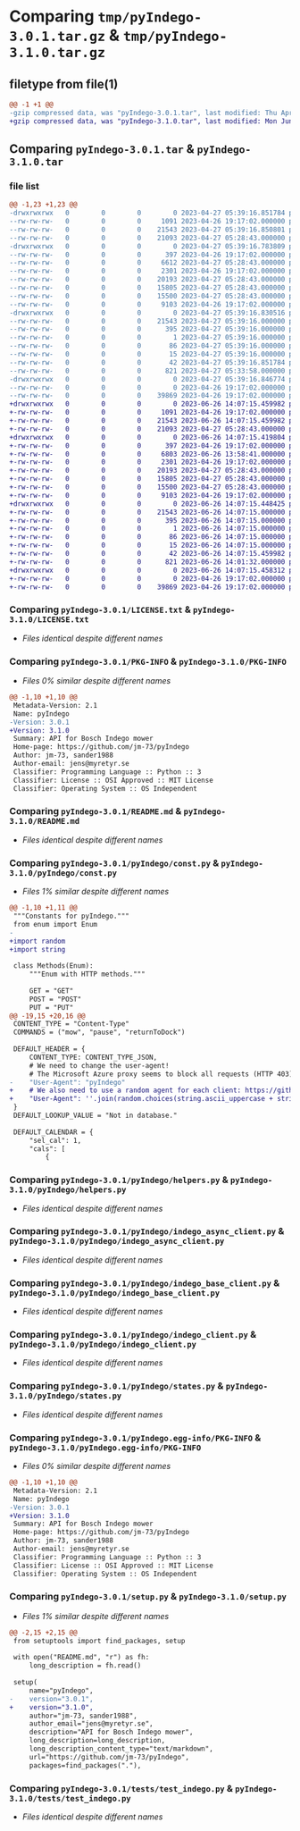 # Comparing `tmp/pyIndego-3.0.1.tar.gz` & `tmp/pyIndego-3.1.0.tar.gz`

## filetype from file(1)

```diff
@@ -1 +1 @@
-gzip compressed data, was "pyIndego-3.0.1.tar", last modified: Thu Apr 27 05:39:16 2023, max compression
+gzip compressed data, was "pyIndego-3.1.0.tar", last modified: Mon Jun 26 14:07:15 2023, max compression
```

## Comparing `pyIndego-3.0.1.tar` & `pyIndego-3.1.0.tar`

### file list

```diff
@@ -1,23 +1,23 @@
-drwxrwxrwx   0        0        0        0 2023-04-27 05:39:16.851784 pyIndego-3.0.1/
--rw-rw-rw-   0        0        0     1091 2023-04-26 19:17:02.000000 pyIndego-3.0.1/LICENSE.txt
--rw-rw-rw-   0        0        0    21543 2023-04-27 05:39:16.850801 pyIndego-3.0.1/PKG-INFO
--rw-rw-rw-   0        0        0    21093 2023-04-27 05:28:43.000000 pyIndego-3.0.1/README.md
-drwxrwxrwx   0        0        0        0 2023-04-27 05:39:16.783809 pyIndego-3.0.1/pyIndego/
--rw-rw-rw-   0        0        0      397 2023-04-26 19:17:02.000000 pyIndego-3.0.1/pyIndego/__init__.py
--rw-rw-rw-   0        0        0     6612 2023-04-27 05:28:43.000000 pyIndego-3.0.1/pyIndego/const.py
--rw-rw-rw-   0        0        0     2301 2023-04-26 19:17:02.000000 pyIndego-3.0.1/pyIndego/helpers.py
--rw-rw-rw-   0        0        0    20193 2023-04-27 05:28:43.000000 pyIndego-3.0.1/pyIndego/indego_async_client.py
--rw-rw-rw-   0        0        0    15805 2023-04-27 05:28:43.000000 pyIndego-3.0.1/pyIndego/indego_base_client.py
--rw-rw-rw-   0        0        0    15500 2023-04-27 05:28:43.000000 pyIndego-3.0.1/pyIndego/indego_client.py
--rw-rw-rw-   0        0        0     9103 2023-04-26 19:17:02.000000 pyIndego-3.0.1/pyIndego/states.py
-drwxrwxrwx   0        0        0        0 2023-04-27 05:39:16.830516 pyIndego-3.0.1/pyIndego.egg-info/
--rw-rw-rw-   0        0        0    21543 2023-04-27 05:39:16.000000 pyIndego-3.0.1/pyIndego.egg-info/PKG-INFO
--rw-rw-rw-   0        0        0      395 2023-04-27 05:39:16.000000 pyIndego-3.0.1/pyIndego.egg-info/SOURCES.txt
--rw-rw-rw-   0        0        0        1 2023-04-27 05:39:16.000000 pyIndego-3.0.1/pyIndego.egg-info/dependency_links.txt
--rw-rw-rw-   0        0        0       86 2023-04-27 05:39:16.000000 pyIndego-3.0.1/pyIndego.egg-info/requires.txt
--rw-rw-rw-   0        0        0       15 2023-04-27 05:39:16.000000 pyIndego-3.0.1/pyIndego.egg-info/top_level.txt
--rw-rw-rw-   0        0        0       42 2023-04-27 05:39:16.851784 pyIndego-3.0.1/setup.cfg
--rw-rw-rw-   0        0        0      821 2023-04-27 05:33:58.000000 pyIndego-3.0.1/setup.py
-drwxrwxrwx   0        0        0        0 2023-04-27 05:39:16.846774 pyIndego-3.0.1/tests/
--rw-rw-rw-   0        0        0        0 2023-04-26 19:17:02.000000 pyIndego-3.0.1/tests/__init__.py
--rw-rw-rw-   0        0        0    39869 2023-04-26 19:17:02.000000 pyIndego-3.0.1/tests/test_indego.py
+drwxrwxrwx   0        0        0        0 2023-06-26 14:07:15.459982 pyIndego-3.1.0/
+-rw-rw-rw-   0        0        0     1091 2023-04-26 19:17:02.000000 pyIndego-3.1.0/LICENSE.txt
+-rw-rw-rw-   0        0        0    21543 2023-06-26 14:07:15.459982 pyIndego-3.1.0/PKG-INFO
+-rw-rw-rw-   0        0        0    21093 2023-04-27 05:28:43.000000 pyIndego-3.1.0/README.md
+drwxrwxrwx   0        0        0        0 2023-06-26 14:07:15.419804 pyIndego-3.1.0/pyIndego/
+-rw-rw-rw-   0        0        0      397 2023-04-26 19:17:02.000000 pyIndego-3.1.0/pyIndego/__init__.py
+-rw-rw-rw-   0        0        0     6803 2023-06-26 13:58:41.000000 pyIndego-3.1.0/pyIndego/const.py
+-rw-rw-rw-   0        0        0     2301 2023-04-26 19:17:02.000000 pyIndego-3.1.0/pyIndego/helpers.py
+-rw-rw-rw-   0        0        0    20193 2023-04-27 05:28:43.000000 pyIndego-3.1.0/pyIndego/indego_async_client.py
+-rw-rw-rw-   0        0        0    15805 2023-04-27 05:28:43.000000 pyIndego-3.1.0/pyIndego/indego_base_client.py
+-rw-rw-rw-   0        0        0    15500 2023-04-27 05:28:43.000000 pyIndego-3.1.0/pyIndego/indego_client.py
+-rw-rw-rw-   0        0        0     9103 2023-04-26 19:17:02.000000 pyIndego-3.1.0/pyIndego/states.py
+drwxrwxrwx   0        0        0        0 2023-06-26 14:07:15.448425 pyIndego-3.1.0/pyIndego.egg-info/
+-rw-rw-rw-   0        0        0    21543 2023-06-26 14:07:15.000000 pyIndego-3.1.0/pyIndego.egg-info/PKG-INFO
+-rw-rw-rw-   0        0        0      395 2023-06-26 14:07:15.000000 pyIndego-3.1.0/pyIndego.egg-info/SOURCES.txt
+-rw-rw-rw-   0        0        0        1 2023-06-26 14:07:15.000000 pyIndego-3.1.0/pyIndego.egg-info/dependency_links.txt
+-rw-rw-rw-   0        0        0       86 2023-06-26 14:07:15.000000 pyIndego-3.1.0/pyIndego.egg-info/requires.txt
+-rw-rw-rw-   0        0        0       15 2023-06-26 14:07:15.000000 pyIndego-3.1.0/pyIndego.egg-info/top_level.txt
+-rw-rw-rw-   0        0        0       42 2023-06-26 14:07:15.459982 pyIndego-3.1.0/setup.cfg
+-rw-rw-rw-   0        0        0      821 2023-06-26 14:01:32.000000 pyIndego-3.1.0/setup.py
+drwxrwxrwx   0        0        0        0 2023-06-26 14:07:15.458312 pyIndego-3.1.0/tests/
+-rw-rw-rw-   0        0        0        0 2023-04-26 19:17:02.000000 pyIndego-3.1.0/tests/__init__.py
+-rw-rw-rw-   0        0        0    39869 2023-04-26 19:17:02.000000 pyIndego-3.1.0/tests/test_indego.py
```

### Comparing `pyIndego-3.0.1/LICENSE.txt` & `pyIndego-3.1.0/LICENSE.txt`

 * *Files identical despite different names*

### Comparing `pyIndego-3.0.1/PKG-INFO` & `pyIndego-3.1.0/PKG-INFO`

 * *Files 0% similar despite different names*

```diff
@@ -1,10 +1,10 @@
 Metadata-Version: 2.1
 Name: pyIndego
-Version: 3.0.1
+Version: 3.1.0
 Summary: API for Bosch Indego mower
 Home-page: https://github.com/jm-73/pyIndego
 Author: jm-73, sander1988
 Author-email: jens@myretyr.se
 Classifier: Programming Language :: Python :: 3
 Classifier: License :: OSI Approved :: MIT License
 Classifier: Operating System :: OS Independent
```

### Comparing `pyIndego-3.0.1/README.md` & `pyIndego-3.1.0/README.md`

 * *Files identical despite different names*

### Comparing `pyIndego-3.0.1/pyIndego/const.py` & `pyIndego-3.1.0/pyIndego/const.py`

 * *Files 1% similar despite different names*

```diff
@@ -1,10 +1,11 @@
 """Constants for pyIndego."""
 from enum import Enum
-
+import random
+import string
 
 class Methods(Enum):
     """Enum with HTTP methods."""
 
     GET = "GET"
     POST = "POST"
     PUT = "PUT"
@@ -19,15 +20,16 @@
 CONTENT_TYPE = "Content-Type"
 COMMANDS = ("mow", "pause", "returnToDock")
 
 DEFAULT_HEADER = {
     CONTENT_TYPE: CONTENT_TYPE_JSON,
     # We need to change the user-agent!
     # The Microsoft Azure proxy seems to block all requests (HTTP 403) for the default 'python-requests' user-agent.
-    "User-Agent": "pyIndego"
+    # We also need to use a random agent for each client: https://github.com/jm-73/pyIndego/issues/119
+    "User-Agent": ''.join(random.choices(string.ascii_uppercase + string.digits, k=12))
 }
 DEFAULT_LOOKUP_VALUE = "Not in database."
 
 DEFAULT_CALENDAR = {
     "sel_cal": 1,
     "cals": [
         {
```

### Comparing `pyIndego-3.0.1/pyIndego/helpers.py` & `pyIndego-3.1.0/pyIndego/helpers.py`

 * *Files identical despite different names*

### Comparing `pyIndego-3.0.1/pyIndego/indego_async_client.py` & `pyIndego-3.1.0/pyIndego/indego_async_client.py`

 * *Files identical despite different names*

### Comparing `pyIndego-3.0.1/pyIndego/indego_base_client.py` & `pyIndego-3.1.0/pyIndego/indego_base_client.py`

 * *Files identical despite different names*

### Comparing `pyIndego-3.0.1/pyIndego/indego_client.py` & `pyIndego-3.1.0/pyIndego/indego_client.py`

 * *Files identical despite different names*

### Comparing `pyIndego-3.0.1/pyIndego/states.py` & `pyIndego-3.1.0/pyIndego/states.py`

 * *Files identical despite different names*

### Comparing `pyIndego-3.0.1/pyIndego.egg-info/PKG-INFO` & `pyIndego-3.1.0/pyIndego.egg-info/PKG-INFO`

 * *Files 0% similar despite different names*

```diff
@@ -1,10 +1,10 @@
 Metadata-Version: 2.1
 Name: pyIndego
-Version: 3.0.1
+Version: 3.1.0
 Summary: API for Bosch Indego mower
 Home-page: https://github.com/jm-73/pyIndego
 Author: jm-73, sander1988
 Author-email: jens@myretyr.se
 Classifier: Programming Language :: Python :: 3
 Classifier: License :: OSI Approved :: MIT License
 Classifier: Operating System :: OS Independent
```

### Comparing `pyIndego-3.0.1/setup.py` & `pyIndego-3.1.0/setup.py`

 * *Files 1% similar despite different names*

```diff
@@ -2,15 +2,15 @@
 from setuptools import find_packages, setup
 
 with open("README.md", "r") as fh:
     long_description = fh.read()
 
 setup(
     name="pyIndego",
-    version="3.0.1",
+    version="3.1.0",
     author="jm-73, sander1988",
     author_email="jens@myretyr.se",
     description="API for Bosch Indego mower",
     long_description=long_description,
     long_description_content_type="text/markdown",
     url="https://github.com/jm-73/pyIndego",
     packages=find_packages("."),
```

### Comparing `pyIndego-3.0.1/tests/test_indego.py` & `pyIndego-3.1.0/tests/test_indego.py`

 * *Files identical despite different names*

